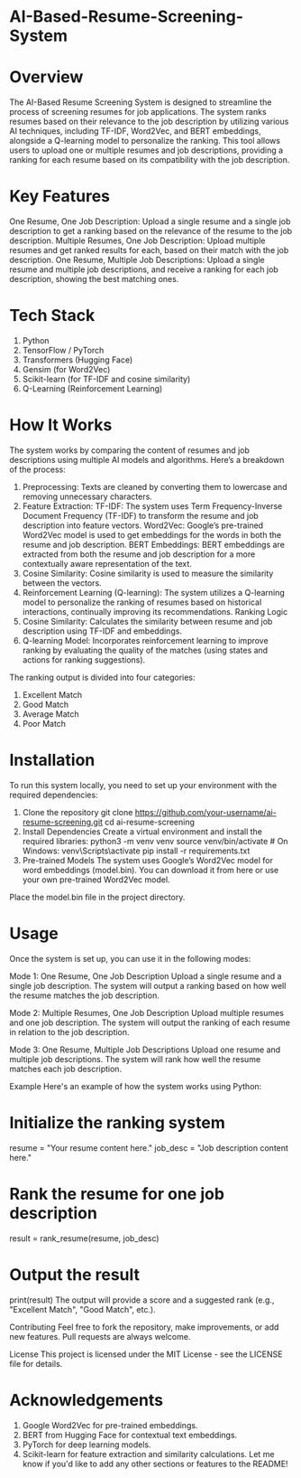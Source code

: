 # AI-Based-Resume-Screening-System
# Overview
The AI-Based Resume Screening System is designed to streamline the process of screening resumes for job applications. The system ranks resumes based on their relevance to the job description by utilizing various AI techniques, including TF-IDF, Word2Vec, and BERT embeddings, alongside a Q-learning model to personalize the ranking. This tool allows users to upload one or multiple resumes and job descriptions, providing a ranking for each resume based on its compatibility with the job description.

# Key Features
One Resume, One Job Description: Upload a single resume and a single job description to get a ranking based on the relevance of the resume to the job description.
Multiple Resumes, One Job Description: Upload multiple resumes and get ranked results for each, based on their match with the job description.
One Resume, Multiple Job Descriptions: Upload a single resume and multiple job descriptions, and receive a ranking for each job description, showing the best matching ones.
# Tech Stack
1. Python
2. TensorFlow / PyTorch
3. Transformers (Hugging Face)
4. Gensim (for Word2Vec)
5. Scikit-learn (for TF-IDF and cosine similarity)
6. Q-Learning (Reinforcement Learning)
# How It Works
The system works by comparing the content of resumes and job descriptions using multiple AI models and algorithms. Here’s a breakdown of the process:

1. Preprocessing: Texts are cleaned by converting them to lowercase and removing unnecessary characters.
2. Feature Extraction:
TF-IDF: The system uses Term Frequency-Inverse Document Frequency (TF-IDF) to transform the resume and job description into feature vectors.
Word2Vec: Google’s pre-trained Word2Vec model is used to get embeddings for the words in both the resume and job description.
BERT Embeddings: BERT embeddings are extracted from both the resume and job description for a more contextually aware representation of the text.
3. Cosine Similarity: Cosine similarity is used to measure the similarity between the vectors.
4. Reinforcement Learning (Q-learning): The system utilizes a Q-learning model to personalize the ranking of resumes based on historical interactions, continually improving its recommendations.
Ranking Logic
5. Cosine Similarity: Calculates the similarity between resume and job description using TF-IDF and embeddings.
6. Q-learning Model: Incorporates reinforcement learning to improve ranking by evaluating the quality of the matches (using states and actions for ranking suggestions).

The ranking output is divided into four categories:

1. Excellent Match
2. Good Match
3. Average Match
4. Poor Match
# Installation
To run this system locally, you need to set up your environment with the required dependencies:

1. Clone the repository
git clone https://github.com/your-username/ai-resume-screening.git
cd ai-resume-screening
2. Install Dependencies
Create a virtual environment and install the required libraries:
python3 -m venv venv
source venv/bin/activate  # On Windows: venv\Scripts\activate
pip install -r requirements.txt
3. Pre-trained Models
The system uses Google’s Word2Vec model for word embeddings (model.bin). You can download it from here or use your own pre-trained Word2Vec model.

Place the model.bin file in the project directory.
# Usage
Once the system is set up, you can use it in the following modes:

Mode 1: One Resume, One Job Description
Upload a single resume and a single job description. The system will output a ranking based on how well the resume matches the job description.

Mode 2: Multiple Resumes, One Job Description
Upload multiple resumes and one job description. The system will output the ranking of each resume in relation to the job description.

Mode 3: One Resume, Multiple Job Descriptions
Upload one resume and multiple job descriptions. The system will rank how well the resume matches each job description.

Example
Here's an example of how the system works using Python:

# Initialize the ranking system
resume = "Your resume content here."
job_desc = "Job description content here."

# Rank the resume for one job description
result = rank_resume(resume, job_desc)

# Output the result
print(result)
The output will provide a score and a suggested rank (e.g., "Excellent Match", "Good Match", etc.).

Contributing
Feel free to fork the repository, make improvements, or add new features. Pull requests are always welcome.

License
This project is licensed under the MIT License - see the LICENSE file for details.

# Acknowledgements
1. Google Word2Vec for pre-trained embeddings.
2. BERT from Hugging Face for contextual text embeddings.
3. PyTorch for deep learning models.
4. Scikit-learn for feature extraction and similarity calculations.
Let me know if you'd like to add any other sections or features to the README!







